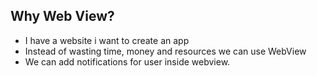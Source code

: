 ## Why Web View?
- I have a website i want to create an app
- Instead of wasting time, money and resources we can use WebView
- We can add notifications for user inside webview.